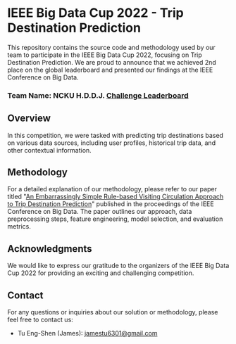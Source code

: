 # IEEE Big Data Cup 2022 - Trip Destination Prediction
This repository contains the source code and methodology used by our team to participate in the IEEE Big Data Cup 2022, focusing on Trip Destination Prediction. We are proud to announce that we achieved 2nd place on the global leaderboard and presented our findings at the IEEE Conference on Big Data.
### Team Name: NCKU H.D.D.J. [Challenge Leaderboard](https://www.kaggle.com/competitions/ieee-bigdata-cup-2022-destination-prediction/leaderboard)

## Overview

In this competition, we were tasked with predicting trip destinations based on various data sources, including user profiles, historical trip data, and other contextual information. 

## Methodology

For a detailed explanation of our methodology, please refer to our paper titled "[An Embarrassingly Simple Rule-based Visiting Circulation Approach to Trip Destination Prediction](https://ieeexplore.ieee.org/document/10020650)" published in the proceedings of the IEEE Conference on Big Data. The paper outlines our approach, data preprocessing steps, feature engineering, model selection, and evaluation metrics.

## Acknowledgments

We would like to express our gratitude to the organizers of the IEEE Big Data Cup 2022 for providing an exciting and challenging competition.

## Contact

For any questions or inquiries about our solution or methodology, please feel free to contact us:

- Tu Eng-Shen (James): [jamestu6301@gmail.com](mailto:jamestu6301@gmail.com)

